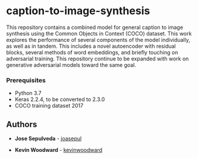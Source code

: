 # caption-to-image-synthesis

This repository contains a combined model for general caption to image synthesis using the Common Objects in Context (COCO) dataset. This work explores the performance of several components of the model individually, as well as in tandem. This includes a novel autoencoder with residual blocks, several methods of word embeddings, and briefly touching on adversarial training. This repository continue to be expanded with work on generative adversarial models toward the same goal.

### Prerequisites

* Python 3.7
* Keras 2.2.4, to be converted to 2.3.0
* COCO training dataset 2017

## Authors

* **Jose Sepulveda** - [joasepul](https://github.com/joasepul)

* **Kevin Woodward** - [kevinwoodward](https://github.com/kevinwoodward)